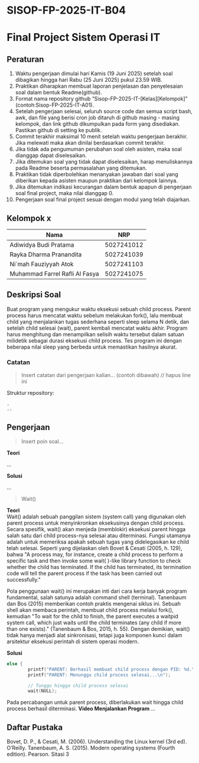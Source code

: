 # SISOP-FP-2025-IT-B04

# Final Project Sistem Operasi IT

## Peraturan
1. Waktu pengerjaan dimulai hari Kamis (19 Juni 2025) setelah soal dibagikan hingga hari Rabu (25 Juni 2025) pukul 23.59 WIB.
2. Praktikan diharapkan membuat laporan penjelasan dan penyelesaian soal dalam bentuk Readme(github).
3. Format nama repository github “Sisop-FP-2025-IT-[Kelas][Kelompok]” (contoh:Sisop-FP-2025-IT-A01).
4. Setelah pengerjaan selesai, seluruh source code dan semua script bash, awk, dan file yang berisi cron job ditaruh di github masing - masing kelompok, dan link github dikumpulkan pada form yang disediakan. Pastikan github di setting ke publik.
5. Commit terakhir maksimal 10 menit setelah waktu pengerjaan berakhir. Jika melewati maka akan dinilai berdasarkan commit terakhir.
6. Jika tidak ada pengumuman perubahan soal oleh asisten, maka soal dianggap dapat diselesaikan.
7. Jika ditemukan soal yang tidak dapat diselesaikan, harap menuliskannya pada Readme beserta permasalahan yang ditemukan.
8. Praktikan tidak diperbolehkan menanyakan jawaban dari soal yang diberikan kepada asisten maupun praktikan dari kelompok lainnya.
9. Jika ditemukan indikasi kecurangan dalam bentuk apapun di pengerjaan soal final project, maka nilai dianggap 0.
10. Pengerjaan soal final project sesuai dengan modul yang telah diajarkan.

## Kelompok x

Nama | NRP
--- | ---
Adiwidya Budi Pratama | 5027241012
Rayka Dharma Pranandita | 5027241039
Ni`mah Fauziyyah Atok | 5027241103
Muhammad Farrel Rafli Al Fasya | 5027241075

## Deskripsi Soal
Buat program yang mengukur waktu eksekusi sebuah child process. Parent process harus mencatat waktu sebelum melakukan fork(), lalu membuat child yang menjalankan tugas sederhana seperti sleep selama N detik, dan setelah child selesai (wait), parent kembali mencatat waktu akhir. Program harus menghitung dan menampilkan selisih waktu tersebut dalam satuan milidetik sebagai durasi eksekusi child process. Tes program ini dengan beberapa nilai sleep yang berbeda untuk memastikan hasilnya akurat.
### Catatan

> Insert catatan dari pengerjaan kalian... (contoh dibawah) // hapus line ini

Struktur repository:
```
.
..
```

## Pengerjaan

> Insert poin soal...

**Teori**

...

**Solusi**

...

> Wait()

**Teori**     
Wait() adalah sebuah panggilan sistem (system call) yang digunakan oleh parent process untuk menyinkronkan eksekusinya dengan child process. Secara spesifik, wait() akan menjeda (memblokir) eksekusi parent hingga salah satu dari child process-nya selesai atau diterminasi. Fungsi utamanya adalah untuk memeriksa apakah sebuah tugas yang didelegasikan ke child telah selesai. Seperti yang dijelaskan oleh Bovet & Cesati (2005, h. 129), bahwa "A process may, for instance, create a child process to perform a specific task and then invoke some wait( )-like library function to check whether the child has terminated. If the child has terminated, its termination code will tell the parent process if the task has been carried out successfully."       

Pola penggunaan wait() ini merupakan inti dari cara kerja banyak program fundamental, salah satunya adalah command shell (terminal). Tanenbaum dan Bos (2015) memberikan contoh praktis mengenai siklus ini. Sebuah shell akan membaca perintah, membuat child process melalui fork(), kemudian "To wait for the child to finish, the parent executes a waitpid system call, which just waits until the child terminates (any child if more than one exists)." (Tanenbaum & Bos, 2015, h. 55). Dengan demikian, wait() tidak hanya menjadi alat sinkronisasi, tetapi juga komponen kunci dalam arsitektur eksekusi perintah di sistem operasi modern.     

**Solusi**
```c
else {
        printf("PARENT: Berhasil membuat child process dengan PID: %d.\n", pid);
        printf("PARENT: Menunggu child process selesai...\n");

        // Tunggu hingga child process selesai
        wait(NULL);
```
Pada percabangan untuk parent process, diberlakukan wait hingga child process berhasil diterminasi.
**Video Menjalankan Program**
...

## Daftar Pustaka

Bovet, D. P., & Cesati, M. (2006). Understanding the Linux kernel (3rd ed). O’Reilly.
Tanenbaum, A. S. (2015). Modern operating systems (Fourth edition). Pearson.
Sitasi 3
